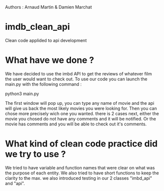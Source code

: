 Authors : Arnaud Martin & Damien Marchat

# imdb_clean_api
Clean code applided to api development

# What have we done ?

We have decided to use the imbd API to get the reviews of whatever film the user would want to check out.
To use our code you can launch the main.py with the following command :

python3 main.py

The first window will pop up, you can type any name of movie and the api will give us back the most
likely movies you were looking for. Then you can chose more precisely wich one you wanted.
there is 2 cases next, either the movie you chosed do not have any comments and it will be notified.
Or the movie has comments and you will be able to check out it's comments. 


# What kind of clean code practice did we try to use ?

We tried to have variable and function names that were clear on what was the purpose
of each entity. We also tried to have short functions to keep the clarity to the max.
we also introduced testing in our 2 classes "imbd_api" and "api".
